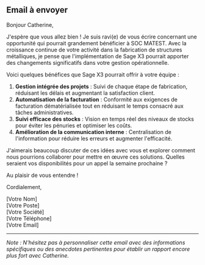 ## Email à envoyer

Bonjour Catherine,

J'espère que vous allez bien ! Je suis ravi(e) de vous écrire concernant une opportunité qui pourrait grandement bénéficier à SOC MATEST. Avec la croissance continue de votre activité dans la fabrication de structures métalliques, je pense que l'implémentation de Sage X3 pourrait apporter des changements significatifs dans votre gestion opérationnelle.

Voici quelques bénéfices que Sage X3 pourrait offrir à votre équipe :

1. **Gestion intégrée des projets** :  Suivi de chaque étape de fabrication, réduisant les délais et augmentant la satisfaction client.
2. **Automatisation de la facturation** : Conformité aux exigences de facturation dématérialisée tout en réduisant le temps consacré aux tâches administratives.
3. **Suivi efficace des stocks** : Vision en temps réel des niveaux de stocks pour éviter les pénuries et optimiser les coûts.
4. **Amélioration de la communication interne** : Centralisation de l'information pour réduire les erreurs et augmenter l'efficacité.

J'aimerais beaucoup discuter de ces idées avec vous et explorer comment nous pourrions collaborer pour mettre en œuvre ces solutions. Quelles seraient vos disponibilités pour un appel la semaine prochaine ?

Au plaisir de vous entendre !

Cordialement,

[Votre Nom]  
[Votre Poste]  
[Votre Société]  
[Votre Téléphone]  
[Votre Email]  

---

*Note : N'hésitez pas à personnaliser cette email avec des informations spécifiques ou des anecdotes pertinentes pour établir un rapport encore plus fort avec Catherine.*
```